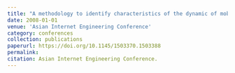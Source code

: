 ```yaml
---
title: "A methodology to identify characteristics of the dynamic of mobile networks"
date: 2008-01-01
venue: 'Asian Internet Engineering Conference'
category: conferences
collection: publications
paperurl: https://doi.org/10.1145/1503370.1503388
permalink: 
citation: Asian Internet Engineering Conference.
---
```

